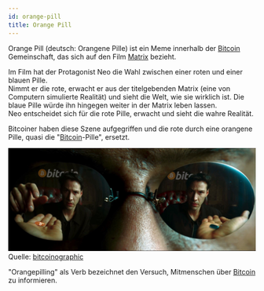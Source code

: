 ```yaml
---
id: orange-pill
title: Orange Pill
---
```


Orange Pill (deutsch: Orangene Pille) ist ein Meme innerhalb der [Bitcoin](../b/bitcoin) Gemeinschaft, das sich auf den Film [Matrix](https://www.imdb.com/title/tt0133093/) bezieht.

Im Film hat der Protagonist Neo die Wahl zwischen einer roten und einer blauen Pille.  
Nimmt er die rote, erwacht er aus der titelgebenden Matrix (eine von Computern simulierte Realität) und sieht die Welt, wie sie wirklich ist. Die blaue Pille würde ihn hingegen weiter in der Matrix leben lassen.  
Neo entscheidet sich für die rote Pille, erwacht und sieht die wahre Realität.

Bitcoiner haben diese Szene aufgegriffen und die rote durch eine orangene Pille, quasi die "[Bitcoin](../b/bitcoin)-Pille", ersetzt.

![Orange Pill](../../static/orange-pill.jpg)  
Quelle: [bitcoinographic](https://twitter.com/bitcoinographic/status/1268440042772594691)

"Orangepilling" als Verb bezeichnet den Versuch, Mitmenschen über [Bitcoin](../b/bitcoin) zu informieren.
